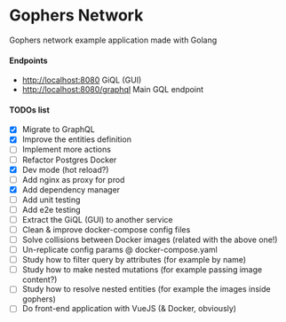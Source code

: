 Gophers Network
===============

Gophers network example application made with Golang

#### Endpoints

- [http://localhost:8080](http://localhost:8080) GiQL (GUI)
- [http://localhost:8080/graphql](http://localhost:8080/graphql) Main GQL endpoint

#### TODOs list
- [X] Migrate to GraphQL
- [X] Improve the entities definition
- [ ] Implement more actions
- [ ] Refactor Postgres Docker
- [X] Dev mode (hot reload?)
- [ ] Add nginx as proxy for prod
- [X] Add dependency manager
- [ ] Add unit testing
- [ ] Add e2e testing
- [ ] Extract the GiQL (GUI) to another service 
- [ ] Clean & improve docker-compose config files
- [ ] Solve collisions between Docker images (related with the above one!)
- [ ] Un-replicate config params @ docker-compose.yaml
- [ ] Study how to filter query by attributes (for example by name)
- [ ] Study how to make nested mutations (for example passing image content?)
- [ ] Study how to resolve nested entities (for example the images inside gophers)
- [ ] Do front-end application with VueJS (& Docker, obviously)
